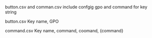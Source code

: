 button.csv and comman.csv include confgig gpo and command for key string

button.csv
Key name, GPO

command.csv
Key name, command, coomand, {command}
